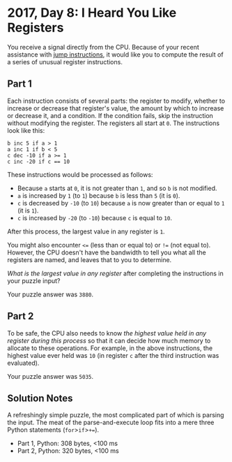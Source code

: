 # 2017, Day 8: I Heard You Like Registers

You receive a signal directly from the CPU. Because of your recent assistance with [jump instructions](../5), it would like you to compute the result of a series of unusual register instructions.

## Part 1

Each instruction consists of several parts: the register to modify, whether to increase or decrease that register's value, the amount by which to increase or decrease it, and a condition. If the condition fails, skip the instruction without modifying the register. The registers all start at `0`. The instructions look like this:

    b inc 5 if a > 1
    a inc 1 if b < 5
    c dec -10 if a >= 1
    c inc -20 if c == 10
    

These instructions would be processed as follows:

*   Because `a` starts at `0`, it is not greater than `1`, and so `b` is not modified.
*   `a` is increased by `1` (to `1`) because `b` is less than `5` (it is `0`).
*   `c` is decreased by `-10` (to `10`) because `a` is now greater than or equal to `1` (it is `1`).
*   `c` is increased by `-20` (to `-10`) because `c` is equal to `10`.

After this process, the largest value in any register is `1`.

You might also encounter `<=` (less than or equal to) or `!=` (not equal to). However, the CPU doesn't have the bandwidth to tell you what all the registers are named, and leaves that to you to determine.

_What is the largest value in any register_ after completing the instructions in your puzzle input?

Your puzzle answer was `3880`.

## Part 2

To be safe, the CPU also needs to know _the highest value held in any register during this process_ so that it can decide how much memory to allocate to these operations. For example, in the above instructions, the highest value ever held was `10` (in register `c` after the third instruction was evaluated).

Your puzzle answer was `5035`.


## Solution Notes

A refreshingly simple puzzle, the most complicated part of which is parsing the input. The meat of the parse-and-execute loop fits into a mere three Python statements (`for`>`if`>`+=`).

* Part 1, Python: 308 bytes, <100 ms
* Part 2, Python: 320 bytes, <100 ms
